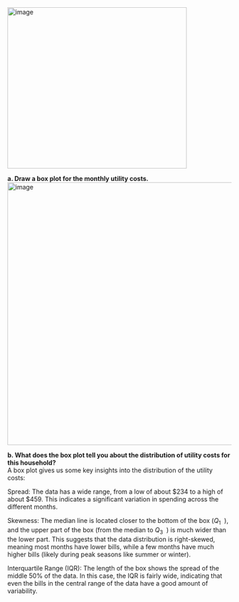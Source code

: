 <img width="403" height="362" alt="image" src="https://github.com/user-attachments/assets/454f03c2-a063-4f34-9a0c-67a249ed5a22" />

**a. Draw a box plot for the monthly utility costs.** 
<img width="1180" height="590" alt="image" src="https://github.com/user-attachments/assets/d366d362-4ad5-442a-a12f-01657fcaa8ba" />

**b. What does the box plot tell you about the distribution of utility costs for this household?**  
A box plot gives us some key insights into the distribution of the utility costs:

Spread: The data has a wide range, from a low of about $234 to a high of about $459. This indicates a significant variation in spending across the different months.

Skewness: The median line is located closer to the bottom of the box ($Q_1$
​
 ), and the upper part of the box (from the median to $Q_3$
​
 ) is much wider than the lower part. This suggests that the data distribution is right-skewed, meaning most months have lower bills, while a few months have much higher bills (likely during peak seasons like summer or winter).

Interquartile Range (IQR): The length of the box shows the spread of the middle 50% of the data. In this case, the IQR is fairly wide, indicating that even the bills in the central range of the data have a good amount of variability.

